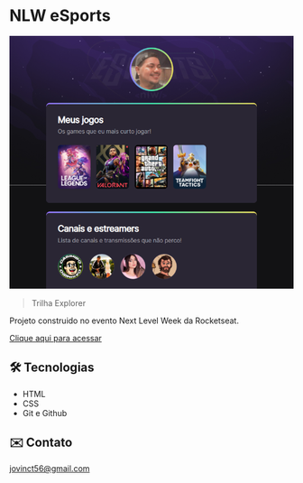 # NLW eSports 

![preview](./.github/preview.png)

> Trilha Explorer

Projeto construido no evento Next Level Week da Rocketseat.

[Clique aqui para acessar](https://joaovvieira1.github.io/nlw-esports-explorer/)

## 🛠 Tecnologias
- HTML
- CSS
- Git e Github

## ✉️ Contato
jovinct56@gmail.com